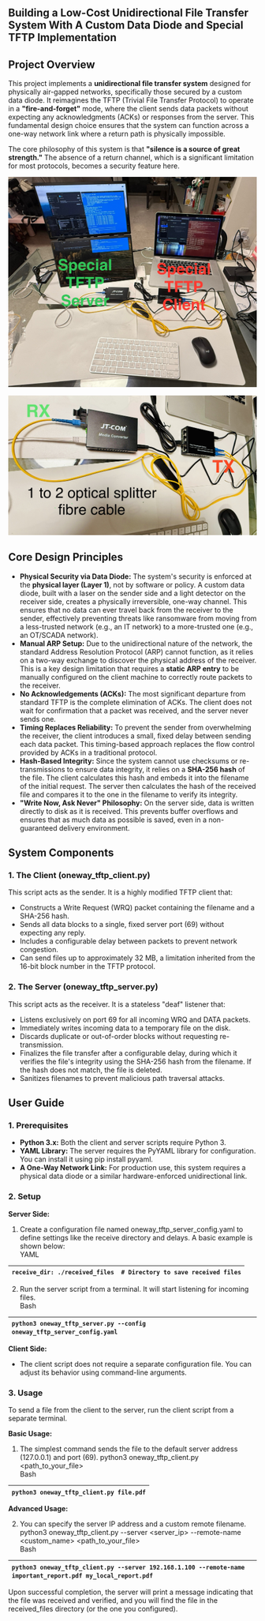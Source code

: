 ## **Building a Low-Cost Unidirectional File Transfer System With A Custom Data Diode and Special TFTP Implementation**

## **Project Overview**

This project implements a **unidirectional file transfer system** designed for physically air-gapped networks, specifically those secured by a custom data diode. It reimagines the TFTP (Trivial File Transfer Protocol) to operate in a **"fire-and-forget"** mode, where the client sends data packets without expecting any acknowledgments (ACKs) or responses from the server. This fundamental design choice ensures that the system can function across a one-way network link where a return path is physically impossible.

The core philosophy of this system is that **"silence is a source of great strength."** The absence of a return channel, which is a significant limitation for most protocols, becomes a security feature here.

![alt text](https://github.com/douglasmun/DataDiode-TFTP/blob/main/IMG_2909.jpg?raw=true)


![alt text](https://github.com/douglasmun/DataDiode-TFTP/blob/main/IMG_2910.jpg?raw=true)


## **Core Design Principles**

* **Physical Security via Data Diode:** The system's security is enforced at the **physical layer (Layer 1\)**, not by software or policy. A custom data diode, built with a laser on the sender side and a light detector on the receiver side, creates a physically irreversible, one-way channel. This ensures that no data can ever travel back from the receiver to the sender, effectively preventing threats like ransomware from moving from a less-trusted network (e.g., an IT network) to a more-trusted one (e.g., an OT/SCADA network).  
* **Manual ARP Setup:** Due to the unidirectional nature of the network, the standard Address Resolution Protocol (ARP) cannot function, as it relies on a two-way exchange to discover the physical address of the receiver. This is a key design limitation that requires a **static ARP entry** to be manually configured on the client machine to correctly route packets to the receiver.  
* **No Acknowledgements (ACKs):** The most significant departure from standard TFTP is the complete elimination of ACKs. The client does not wait for confirmation that a packet was received, and the server never sends one.  
* **Timing Replaces Reliability:** To prevent the sender from overwhelming the receiver, the client introduces a small, fixed delay between sending each data packet. This timing-based approach replaces the flow control provided by ACKs in a traditional protocol.  
* **Hash-Based Integrity:** Since the system cannot use checksums or re-transmissions to ensure data integrity, it relies on a **SHA-256 hash** of the file. The client calculates this hash and embeds it into the filename of the initial request. The server then calculates the hash of the received file and compares it to the one in the filename to verify its integrity.  
* **"Write Now, Ask Never" Philosophy:** On the server side, data is written directly to disk as it is received. This prevents buffer overflows and ensures that as much data as possible is saved, even in a non-guaranteed delivery environment.

## **System Components**

### **1\. The Client (oneway\_tftp\_client.py)**

This script acts as the sender. It is a highly modified TFTP client that:

* Constructs a Write Request (WRQ) packet containing the filename and a SHA-256 hash.  
* Sends all data blocks to a single, fixed server port (69) without expecting any reply.  
* Includes a configurable delay between packets to prevent network congestion.  
* Can send files up to approximately 32 MB, a limitation inherited from the 16-bit block number in the TFTP protocol.

### **2\. The Server (oneway\_tftp\_server.py)**

This script acts as the receiver. It is a stateless "deaf" listener that:

* Listens exclusively on port 69 for all incoming WRQ and DATA packets.  
* Immediately writes incoming data to a temporary file on the disk.  
* Discards duplicate or out-of-order blocks without requesting re-transmission.  
* Finalizes the file transfer after a configurable delay, during which it verifies the file's integrity using the SHA-256 hash from the filename. If the hash does not match, the file is deleted.  
* Sanitizes filenames to prevent malicious path traversal attacks.

## **User Guide**

### **1\. Prerequisites**

* **Python 3.x:** Both the client and server scripts require Python 3\.  
* **YAML Library:** The server requires the PyYAML library for configuration. You can install it using pip install pyyaml.  
* **A One-Way Network Link:** For production use, this system requires a physical data diode or a similar hardware-enforced unidirectional link.

### **2\. Setup**

**Server Side:**

1. Create a configuration file named oneway\_tftp\_server\_config.yaml to define settings like the receive directory and delays. A basic example is shown below:  
   YAML

| `receive_dir: ./received_files  # Directory to save received files` |
| :---- |

2. Run the server script from a terminal. It will start listening for incoming files.  
   Bash

| `python3 oneway_tftp_server.py --config oneway_tftp_server_config.yaml` |
| :---- |

**Client Side:**

* The client script does not require a separate configuration file. You can adjust its behavior using command-line arguments.

### **3\. Usage**

To send a file from the client to the server, run the client script from a separate terminal.

**Basic Usage:**

1. The simplest command sends the file to the default server address (127.0.0.1) and port (69). python3 oneway\_tftp\_client.py \<path\_to\_your\_file\>  
   Bash

| `python3 oneway_tftp_client.py file.pdf` |
| :---- |


**Advanced Usage:**

2. You can specify the server IP address and a custom remote filename.   
   python3 oneway\_tftp\_client.py \--server \<server\_ip\> \--remote-name \<custom\_name\> \<path\_to\_your\_file\>  
   Bash

| `python3 oneway_tftp_client.py --server 192.168.1.100 --remote-name important_report.pdf my_local_report.pdf` |
| :---- |

Upon successful completion, the server will print a message indicating that the file was received and verified, and you will find the file in the received\_files directory (or the one you configured).
